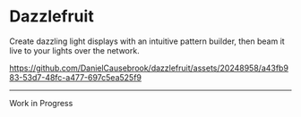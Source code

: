 # Dazzlefruit
Create dazzling light displays with an intuitive pattern builder, then beam it live to your lights over the network.

https://github.com/DanielCausebrook/dazzlefruit/assets/20248958/a43fb983-53d7-48fc-a477-697c5ea525f9

---
Work in Progress
